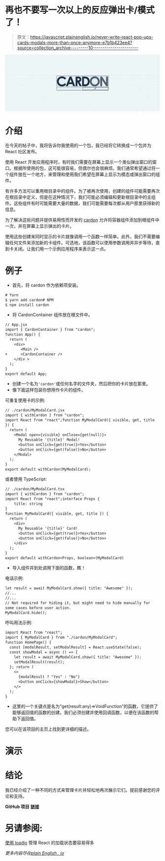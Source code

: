 # 再也不要写一次以上的反应弹出卡/模式了！

> 原文：<https://javascript.plainenglish.io/never-write-react-pop-ups-cards-modals-more-than-once-anymore-e7b1b423ee4?source=collection_archive---------10----------------------->

![](img/0414f5e5aed6bd0a2838e10dccbabe6f.png)

# 介绍

在今天的帖子中，我将告诉你我使用的一个包，我已经将它转换成一个包并为 React 社区发布。

使用 React 开发应用程序时，有时我们需要在屏幕上显示一个类似弹出窗口的窗口。根据所使用的包，这可能很容易，但偶尔也会很麻烦。我们通常希望通过将一个组件放在一个地方，来管理和使用我们希望在屏幕上显示为模态或弹出窗口的组件。

有许多方法可以重用根目录中的组件。为了被再次使用，创建的组件可能需要再次在根目录中定义，但是在这种情况下，我们可能必须编辑和更新根目录中的主组件。这些组件有时可能需要大量的数据，我们可能需要每次都从用户那里获得新的信息。

为了解决这些问题并提供易用性而开发的 [cardon](http://github.com/hepter/cardon) 允许将容器组件添加到根组件中一次，并在屏幕上显示弹出的卡片。

使用这些创建来同时显示的卡片就像调用一个函数一样简单。此外，我们不需要编辑任何文件来添加新的卡组件。可选地，该函数可以使用参数调用并异步等待，直到卡关闭。让我们用一个示例应用程序来表示这一点。

# 例子

*   首先，将 cardon 作为依赖项安装。

```
# Yarn
$ yarn add cardon# NPM
$ npm install cardon
```

*   将 CardonContainer 组件放在根文件中。

```
// App.jsx
import { CardonContainer } from "cardon";
function App() {
  return (
    <div>
       <Main />
+      <CardonContainer />
    </div >
  );
}
export default App;
```

*   创建一个名为`'cardon'`或任何名字的文件夹，然后把你的卡片放在那里。
*   像下面这样包装你想用作卡片的组件。

可重复使用卡的示例:

```
// ./cardon/MyModalCard.jsx
import { withCardon } from "cardon";
import React from "react";function MyModalCard({ visible, get, title }) {
  return (
    <Modal open={visible} onClose={get(null)}>
      My Reusable '{title}' Modal!
      <button onClick={get(true)}>Yes</button>
      <button onClick={get(false)}>No</button>
    </Modal>
  );
}
export default withCardon(MyModalCard);
```

或者使用 TypeScript:

```
// ./cardon/MyModalCard.tsx
import { withCardon } from "cardon";
import React from "react";interface Props {
    title: string 
} 
function MyModalCard({ visible, get, title }) {
  return (
    <div>
      My Reusable '{title}' Card!
      <button onClick={get(true)}>Yes</button>
      <button onClick={get(false)}>No</button>
    </div>
  );
}
export default withCardon<Props, boolean>(MyModalCard)
```

*   导入组件并到处调用下面的函数，瞧！

电话示例:

```
let result = await MyModalCard.show({ title: "Awesome" });
//...
//...
// Not required for hiding it, but might need to hide manually for some cases before user action.
MyModalCard.hide();
```

呼叫用法示例:

```
import React from "react";
import { MyModalCard } from "./cardon/MyModalCard";
function HomePage() {
  const [modalResult, setModalResult] = React.useState(false);
  const showModal = async () => {
    let result = await MyModalCard.show({ title: "Awesome" });
    setModalResult(result);
  }; return (
    <>
      {modalResult ? "Yes" : "No"}
      <button onClick={showModal}>Show</button>
    </>
  );
}
```

*   这里的一个关键点是名为“get(result:any)=>VoidFunction”的函数，它提供了能够返回值的函数的创建。我们必须创建并使用回调函数，以便在该函数的帮助下返回值。

您可以在该项目的主页上找到更详细的描述。

# 演示

# 结论

我已经介绍了一种不同的方式来管理卡片并轻松地再次展示它们。提前感谢您的评论和支持。

**GitHub 项目** [**链接**](https://github.com/hepter/cardon)

# 另请参阅:

[使用 loadio](https://mustafa-kuru.medium.com/managing-loading-status-for-react-is-much-easier-with-loadio-20b61fd0119c) 管理 React 的加载状态要容易得多

*更多内容尽在*[*plain English . io*](http://plainenglish.io/)